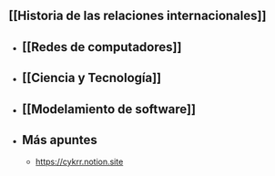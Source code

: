 ## [[Historia de las relaciones internacionales]]
- ## [[Redes de computadores]]
- ## [[Ciencia y Tecnología]]
- ## [[Modelamiento de software]]
- ## Más apuntes
	- https://cykrr.notion.site